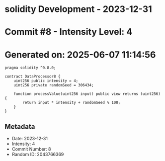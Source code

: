 ﻿# solidity Development - 2023-12-31
# Commit #8 - Intensity Level: 4
# Generated on: 2025-06-07 11:14:56
```solidity
pragma solidity ^0.8.0;

contract DataProcessor8 {
    uint256 public intensity = 4;
    uint256 private randomSeed = 306434;

    function processValue(uint256 input) public view returns (uint256) {
        return input * intensity + randomSeed % 100;
    }
}
```
## Metadata
- Date: 2023-12-31
- Intensity: 4
- Commit Number: 8
- Random ID: 2043766369
